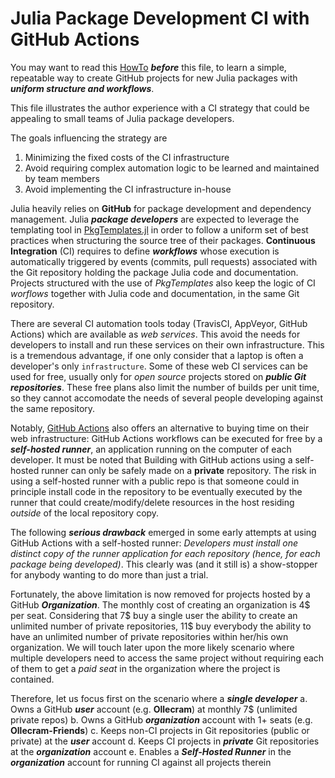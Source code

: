 # Julia Package Development CI with GitHub Actions
You may want to read this [HowTo](mytemplate_howto.md) ***before*** this file, to learn a simple, repeatable way to create GitHub projects for new Julia packages with ***uniform structure and workflows***. 

This file illustrates the author experience with a CI strategy that could be appealing to small teams of Julia package developers.

The goals influencing the strategy are
1. Minimizing the fixed costs of the CI infrastructure
2. Avoid requiring complex automation logic to be learned and maintained by team members
3. Avoid implementing the CI infrastructure in-house   

Julia heavily relies on **GitHub** for package development and dependency management. 
Julia ***package developers*** are expected to leverage the templating tool in [PkgTemplates.jl](https://github.com/invenia/PkgTemplates.jl) in order to follow a uniform set of best practices when structuring the source tree of their packages. **Continuous Integration** (CI) requires to define ***workflows*** whose execution is automatically triggered by events (commits, pull requests) associated with the Git repository holding the package Julia code and documentation. Projects structured with the use of *PkgTemplates* also keep the logic of CI *worflows* together with Julia code and documentation, in the same Git repository. 

There are several CI automation tools today (TravisCI, AppVeyor, GitHub Actions) which are available as *web services*. This avoid the needs for developers to install and run these services on their own infrastructure. This is a tremendous advantage, if one only consider that a laptop is often a developer's only `infrastructure`. 
Some of these web CI services can be used for free, usually only for *open source* projects stored on ***public Git repositories***. These free plans also limit the number of builds per unit time, so they cannot accomodate the needs of several people developing against the same repository. 

Notably, [GitHub Actions](https://docs.github.com/en/free-pro-team@latest/actions) also offers an alternative to buying time on their web infrastructure: GitHub Actions workflows can be executed for free by a ***self-hosted runner***, an application running on the computer of each developer. It must be noted that Building with GitHub actions using a self-hosted runner can only be safely made on a **private** repository. The risk in using a self-hosted runner with a public repo is that someone could in principle install code in the repository to be eventually executed by the runner that could create/modify/delete resources in the host residing *outside* of the local repository copy.

The following ***serious drawback*** emerged in some early attempts at using GitHub Actions with a self-hosted runner:
*Developers must install one distinct copy of the runner application for each repository (hence, for each package being developed)*. This clearly was (and it still is) a show-stopper for anybody wanting to do more than just a trial. 

Fortunately, the above limitation is now removed for projects hosted by a GitHub ***Organization***. The monthly cost of creating an organization is 4$ per seat. Considering that 7$ buy a single user the ability to create an unlimited number of private repositories, 11$ buy everybody the ability to have an unlimited number of private repositories within her/his own organization. We will touch later upon the more likely scenario where multiple developers need to access the same  project without requiring each of them to get a *paid seat* in the organization where the project is contained.  

Therefore, let us focus first on the scenario where a ***single developer*** 
a. Owns a GitHub ***user*** account (e.g. **Ollecram**) at monthly 7$ (unlimited private repos)
b. Owns a GitHub ***organization*** account with 1+ seats (e.g. **Ollecram-Friends**)
c. Keeps non-CI projects in Git repositories (public or private) at the ***user*** account
d. Keeps CI projects in ***private*** Git repositories at the ***organization*** account
e. Enables a ***Self-Hosted Runner*** in the ***organization*** account for running CI against all projects therein

 